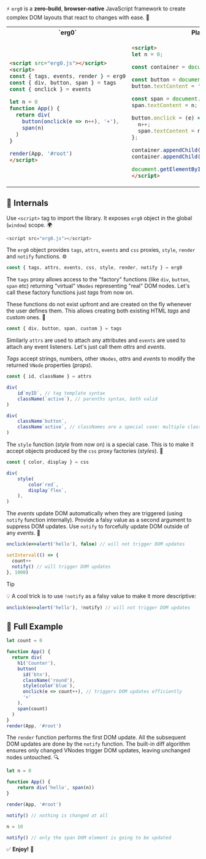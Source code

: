 ﻿⚡ `erg0` is a **zero-build**, **browser-native** JavaScript framework to create complex DOM layouts that react to changes with ease. 🧠

<table>
<tr><th>`erg0`</th><th>Plain Browser API</th></tr>
<tr><td>

```html
<script src="erg0.js"></script>
<script>
const { tags, events, render } = erg0
const { div, button, span } = tags
const { onclick } = events

let n = 0
function App() {
  return div(
    button(onclick(e => n++), '+'),
    span(n)
  )
}

render(App, '#root')
</script>
```

</td><td>

```html
<script>
let n = 0;

const container = document.createElement('div');

const button = document.createElement('button');
button.textContent = '+';

const span = document.createElement('span');
span.textContent = n;

button.onclick = (e) => {
  n++;
  span.textContent = n;
};

container.appendChild(button);
container.appendChild(span);

document.getElementById('root').appendChild(container);
</script>
```

</td></tr>
</table>

## 🧩 Internals

Use `<script>` tag to import the library. It exposes `erg0` object in the global (`window`) scope. 🌍

```js
<script src="erg0.js"></script>
```

The `erg0` object provides `tags`, `attrs`, `events` and `css` proxies, `style`, `render` and `notify` functions. ⚙️

```js
const { tags, attrs, events, css, style, render, notify } = erg0
```

The `tags` proxy allows access to the "factory" functions (like `div`, `button`, `span` etc) returning "virtual" `VNodes` representing "real" DOM nodes. Let's call these factory functions just *tags* from now on.

These functions do not exist upfront and are created on the fly whenever the user defines them. This allows creating both existing HTML *tags* and custom ones. 🧱

```js
const { div, button, span, custom } = tags
```


Similarly `attrs` are used to attach any attributes and `events` are used to attach any event listeners. Let's just call them *attrs* and *events*.

*Tags* accept strings, numbers, other `VNodes`, *attrs* and *events* to modify the returned `VNode` properties (*props*).

```js
const { id, className } = attrs

div(
    id`myID`, // tag template syntax
    className(`active`), // parenths syntax, both valid
)

div(
    className`button`,
    className`active`, // classNames are a special case: multiple classNames are concatenated
)
```

The `style` function (*style* from now on) is a special case. This is to make it accept objects produced by the `css` proxy factories (*styles*). 🎨

```js
const { color, display } = css

div(
    style(
        color`red`,
        display`flex`,
    ),
)
```

The *events* update DOM automatically when they are triggered (using `notify` function internally). Provide a falsy value as a second argument to suppress DOM updates. Use `notify` to forcefully update DOM outside of any *events*. 🔁

```js
onclick(e=>alert('hello'), false) // will not trigger DOM updates

setInterval(() => {
  count++
  notify() // will trigger DOM updates
}, 1000)
```

> [!TIP]
> 💡 A cool trick is to use `!notify` as a falsy value to make it more descriptive:

```js
onclick(e=>alert('hello'), !notify) // will not trigger DOM updates
```

## 🧠 Full Example

```js
let count = 0

function App() {
  return div(
    h1('Counter'),
    button(
      id('btn'),
      className('round'),
      style(color`blue`),
      onclick(e => count++), // triggers DOM updates efficiently
      '+'
    ),
    span(count)
  )
}
render(App, '#root')
```

The `render` function performs the first DOM update. All the subsequent DOM updates are done by the `notify` function. The built-in diff algorithm ensures only changed VNodes trigger DOM updates, leaving unchanged nodes untouched. 🔍

```js
let n = 0

function App() {
    return div('hello', span(n))
}

render(App, '#root')

notify() // nothing is changed at all

n = 10

notify() // only the span DOM element is going to be updated
```

✅ **Enjoy!** 🚀